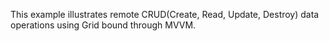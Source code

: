 This example illustrates remote CRUD(Create, Read, Update, Destroy) data operations using Grid bound through MVVM.

